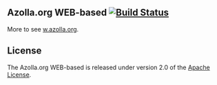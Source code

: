 ## Azolla.org WEB-based [![Build Status](https://travis-ci.org/Azollas/org.azolla.w.png?branch=mirror)](https://travis-ci.org/Azollas/org.azolla.w) 
More to see [w.azolla.org][].

## License
The Azolla.org WEB-based is released under version 2.0 of the [Apache License][].

[w.azolla.org]: http://w.azolla.org/
[Apache License]: http://www.apache.org/licenses/LICENSE-2.0
